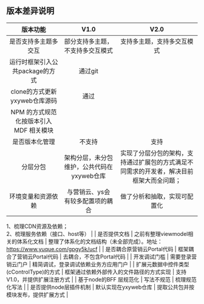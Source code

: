 <a name="tdXx1"></a>
## 版本差异说明

| 版本功能 | V1.0 | V2.0 |
| :---: | :---: | :---: |
| 是否支持多主题多交互 | 部分支持多主题，不支持多交互模式 | 支持多主题，支持多交互模式 |
| 运行时框架引入公共package的方式 | 通过git
  clone的方式更新yxyweb仓库源码 | 通过
  NPM 的方式规范化按版本引入 MDF 相关模块 |
| 是否版本化管理 | 不支持 | 支持 |
| 分层分包 | 架构分层，未分包维护，公共代码在yxyweb仓库 | 实现了分层分包的架构，支持通过扩展包的方式满足不同需求的开发者，解决目前框架大而全问题； |
| 环境变量和资源依赖 | 与营销云、ys会有较多配置项的耦合 | 做了分析和抽取，实现可配置化<br />
  1、梳理CDN资源及依赖；<br />
  2、梳理服务依赖（接口、host等） |
| 是否提供文档 | 之前有整理viewmodel相关的体系化文档 | 整理了体系化的文档结构（未全部完成）。地址：https://www.yuque.com/gpgy5k/ucf |
| 是否耦合原营销云Portal代码 | 框架耦合了营销云Portal代码 | 去耦合，不包含Portal代码 |
| 开发调试门槛 | 需要登录营销云门户 | 精简调试，登录调试依赖业务方应用门户 |
| 扩展元数据中控件类型(cControlType)的方式 | 框架通过依赖外部传入的文件路径的方式实现 | 支持V1.0，并提供扩展注册方式 |
| 基于node的BFF 层规范化 | 写法不规范 | 梳理规范化写法 |
| 是否提供node层插件机制 | 默认实现在yxyweb仓库 | 提取公共包并按模块发布，提供扩展方式 |